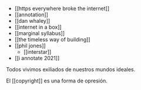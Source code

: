 - [[https everywhere broke the internet]]
- [[annotation]]
- [[dan whaley]]
- [[internet in a box]]
- [[marginal syllabus]]
- [[the timeless way of building]]
- [[phil jones]] 
	- [[interstar]]
- [[i annotate 2021]]

Todos vivimos exiliados de nuestros mundos ideales.

El [[copyright]] es una forma de opresión.